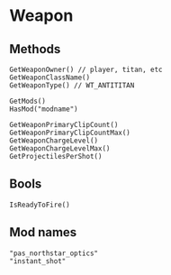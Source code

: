 # Weapon

## Methods
```
GetWeaponOwner() // player, titan, etc
GetWeaponClassName()
GetWeaponType() // WT_ANTITITAN

GetMods()
HasMod("modname")

GetWeaponPrimaryClipCount()
GetWeaponPrimaryClipCountMax()
GetWeaponChargeLevel()
GetWeaponChargeLevelMax()
GetProjectilesPerShot()
```

## Bools
```
IsReadyToFire()
```

## Mod names
```
"pas_northstar_optics"
"instant_shot"
```
